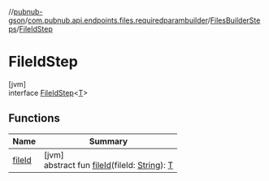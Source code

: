 //[pubnub-gson](../../../../index.md)/[com.pubnub.api.endpoints.files.requiredparambuilder](../../index.md)/[FilesBuilderSteps](../index.md)/[FileIdStep](index.md)

# FileIdStep

[jvm]\
interface [FileIdStep](index.md)&lt;[T](index.md)&gt;

## Functions

| Name | Summary |
|---|---|
| [fileId](file-id.md) | [jvm]<br>abstract fun [fileId](file-id.md)(fileId: [String](https://docs.oracle.com/javase/8/docs/api/java/lang/String.html)): [T](index.md) |
